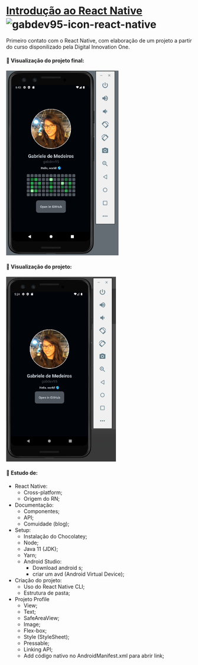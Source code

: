 # <a href="https://web.dio.me/course/introducao-ao-react-native/learning/09ce58b1-f910-4f7e-9df4-c0b8f718fb69?back=/track/decola-tech-3a-edicao&tab=undefined&moduleId=undefined" target="_blank">Introdução ao React Native</a> <img align="center" alt="gabdev95-icon-react-native" height="30" width="45" src="https://upload.wikimedia.org/wikipedia/commons/a/a7/React-icon.svg" />

Primeiro contato com o React Native, com elaboração de um projeto a partir do curso disponilizado pela Digital Innovation One.

#### 📌 Visualização do projeto final:
<p align="left">
  <img height="500em" src="/img/img_desafio.png">
</p>

#### 📌 Visualização do projeto:
<p align="left">
  <img height="500em" src="/img/img_readme.png">
</p>

#### 📌 Estudo de:
- React Native:
  - Cross-platform;
  - Origem do RN;
- Documentação:
  - Componentes;
  - API;
  - Comuidade (blog);
- Setup:
  - Instalação do Chocolatey;
  - Node;
  - Java 11 (JDK);
  - Yarn;
  - Android Studio:
    - Download android s;
    - criar um avd (Android Virtual Device);
- Criação do projeto:
  - Uso do React Native CLI;
  - Estrutura de pasta;
- Projeto Profile
  - View;
  - Text;
  - SafeAreaView;
  - Image;
  - Flex-box;
  - Style (StyleSheet);
  - Pressable;
  - Linking API;
  - Add código nativo no AndroidManifest.xml para abrir link;
